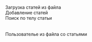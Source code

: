 Загрузка статей из файла <br>
Добавление статей <br>
Поиск по телу статьи <br>
 <br> <br>
Пользователье из файла со статьями
